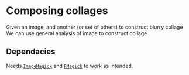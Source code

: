Composing collages
==================

Given an image, and another (or set of others) to construct blurry collage
We can use general analysis of image to construct collage

Dependacies
-----------

Needs [`ImageMagick`](http://www.imagemagick.org) and
[`RMagick`](http://rmagick.rubyforge.org) to work as
intended.

